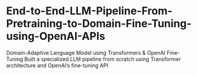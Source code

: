 # End-to-End-LLM-Pipeline-From-Pretraining-to-Domain-Fine-Tuning-using-OpenAI-APIs
Domain-Adaptive Language Model using Transformers &amp; OpenAI Fine-Tuning Built a specialized LLM pipeline from scratch using Transformer architecture and OpenAI’s fine-tuning API
